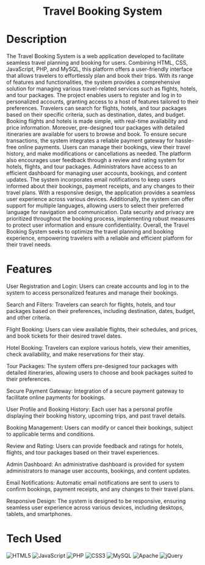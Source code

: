 <div align="center">
      <h1>Travel Booking System</h1>
     </div>


# Description
The Travel Booking System is a web application developed to facilitate seamless travel planning and booking for users. Combining HTML, CSS, JavaScript, PHP, and MySQL, this platform offers a user-friendly interface that allows travelers to effortlessly plan and book their trips. With its range of features and functionalities, the system provides a comprehensive solution for managing various travel-related services such as flights, hotels, and tour packages.  The project enables users to register and log in to personalized accounts, granting access to a host of features tailored to their preferences. Travelers can search for flights, hotels, and tour packages based on their specific criteria, such as destination, dates, and budget. Booking flights and hotels is made simple, with real-time availability and price information. Moreover, pre-designed tour packages with detailed itineraries are available for users to browse and book.  To ensure secure transactions, the system integrates a reliable payment gateway for hassle-free online payments. Users can manage their bookings, view their travel history, and make modifications or cancellations as needed. The platform also encourages user feedback through a review and rating system for hotels, flights, and tour packages.  Administrators have access to an efficient dashboard for managing user accounts, bookings, and content updates. The system incorporates email notifications to keep users informed about their bookings, payment receipts, and any changes to their travel plans.  With a responsive design, the application provides a seamless user experience across various devices. Additionally, the system can offer support for multiple languages, allowing users to select their preferred language for navigation and communication.  Data security and privacy are prioritized throughout the booking process, implementing robust measures to protect user information and ensure confidentiality.  Overall, the Travel Booking System seeks to optimize the travel planning and booking experience, empowering travelers with a reliable and efficient platform for their travel needs.

# Features
User Registration and Login: Users can create accounts and log in to the system to access personalized features and manage their bookings.

Search and Filters: Travelers can search for flights, hotels, and tour packages based on their preferences, including destination, dates, budget, and other criteria.

Flight Booking: Users can view available flights, their schedules, and prices, and book tickets for their desired travel dates.

Hotel Booking: Travelers can explore various hotels, view their amenities, check availability, and make reservations for their stay.

Tour Packages: The system offers pre-designed tour packages with detailed itineraries, allowing users to choose and book packages suited to their preferences.

Secure Payment Gateway: Integration of a secure payment gateway to facilitate online payments for bookings.

User Profile and Booking History: Each user has a personal profile displaying their booking history, upcoming trips, and past travel details.

Booking Management: Users can modify or cancel their bookings, subject to applicable terms and conditions.

Review and Rating: Users can provide feedback and ratings for hotels, flights, and tour packages based on their travel experiences.

Admin Dashboard: An administrative dashboard is provided for system administrators to manage user accounts, bookings, and content updates.

Email Notifications: Automatic email notifications are sent to users to confirm bookings, payment receipts, and any changes to their travel plans.

Responsive Design: The system is designed to be responsive, ensuring seamless user experience across various devices, including desktops, tablets, and smartphones.

# Tech Used
 ![HTML5](https://img.shields.io/badge/html5-%23E34F26.svg?style=for-the-badge&logo=html5&logoColor=white) ![JavaScript](https://img.shields.io/badge/javascript-%23323330.svg?style=for-the-badge&logo=javascript&logoColor=%23F7DF1E) ![PHP](https://img.shields.io/badge/php-%23777BB4.svg?style=for-the-badge&logo=php&logoColor=white) ![CSS3](https://img.shields.io/badge/css3-%231572B6.svg?style=for-the-badge&logo=css3&logoColor=white) ![MySQL](https://img.shields.io/badge/mysql-%2300f.svg?style=for-the-badge&logo=mysql&logoColor=white) ![Apache](https://img.shields.io/badge/apache-%23D42029.svg?style=for-the-badge&logo=apache&logoColor=white) ![jQuery](https://img.shields.io/badge/jquery-%230769AD.svg?style=for-the-badge&logo=jquery&logoColor=white)
      

<!-- </> with 💛 by readMD (https://readmd.itsvg.in) -->
    
